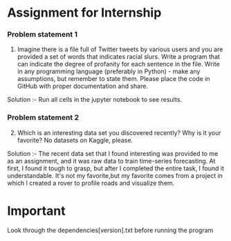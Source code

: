 # Assignment for Internship
### Problem statement 1

1. Imagine there is a file full of Twitter tweets by various users and you are provided a set of words that indicates racial slurs. Write a program that can indicate the degree of profanity for each sentence in the file.  Write in any programming language (preferably in Python) - make any assumptions, but remember to state them. Please place the code in GitHub with proper documentation and share.

Solution :- Run all cells in the jupyter notebook to see results.

### Problem statement 2

2. Which is an interesting data set you discovered recently? Why is it your favorite? No datasets on Kaggle, please.

Solution :- The recent data set that I found interesting was provided to me as an assignment, and it was raw data to train time-series forecasting. At first, I found it tough to grasp, but after I completed the entire task, I found it understandable.
It's not my favorite,but my favorite comes from a project in which I created a rover to profile roads and visualize them. 

# Important 
Look through the dependencies[version].txt before running the program 